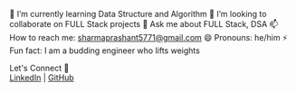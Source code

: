🌱 I’m currently learning Data Structure and Algorithm
💞️ I’m looking to collaborate on FULL Stack projects
💬 Ask me about FULL Stack, DSA
📫 How to reach me: sharmaprashant5771@gmail.com
😄 Pronouns: he/him
⚡ Fun fact: I am a budding engineer who lifts weights


Let's Connect 🤝  
[LinkedIn](https://www.linkedin.com/in/prashantsharma048/) | [GitHub](https://github.com/PrashantSharmaIt)

